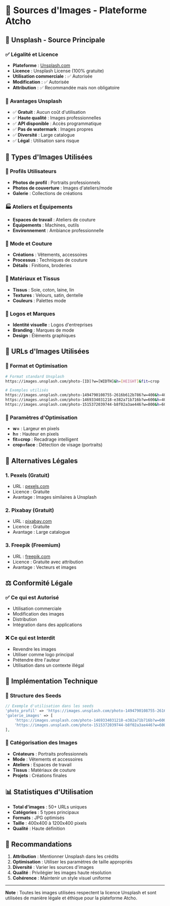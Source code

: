 # 🎨 Sources d'Images - Plateforme Atcho

## 📸 **Unsplash - Source Principale**

### ✅ **Légalité et Licence**
- **Plateforme** : [Unsplash.com](https://unsplash.com/)
- **Licence** : Unsplash License (100% gratuite)
- **Utilisation commerciale** : ✅ Autorisée
- **Modification** : ✅ Autorisée
- **Attribution** : ✅ Recommandée mais non obligatoire

### 🎯 **Avantages Unsplash**
- ✅ **Gratuit** : Aucun coût d'utilisation
- ✅ **Haute qualité** : Images professionnelles
- ✅ **API disponible** : Accès programmatique
- ✅ **Pas de watermark** : Images propres
- ✅ **Diversité** : Large catalogue
- ✅ **Légal** : Utilisation sans risque

## 🎨 **Types d'Images Utilisées**

### 👥 **Profils Utilisateurs**
- **Photos de profil** : Portraits professionnels
- **Photos de couverture** : Images d'ateliers/mode
- **Galerie** : Collections de créations

### 🏭 **Ateliers et Équipements**
- **Espaces de travail** : Ateliers de couture
- **Équipements** : Machines, outils
- **Environnement** : Ambiance professionnelle

### 👗 **Mode et Couture**
- **Créations** : Vêtements, accessoires
- **Processus** : Techniques de couture
- **Détails** : Finitions, broderies

### 🧵 **Matériaux et Tissus**
- **Tissus** : Soie, coton, laine, lin
- **Textures** : Velours, satin, dentelle
- **Couleurs** : Palettes mode

### 🏢 **Logos et Marques**
- **Identité visuelle** : Logos d'entreprises
- **Branding** : Marques de mode
- **Design** : Éléments graphiques

## 🔗 **URLs d'Images Utilisées**

### 📱 **Format et Optimisation**
```bash
# Format standard Unsplash
https://images.unsplash.com/photo-[ID]?w=[WIDTH]&h=[HEIGHT]&fit=crop

# Exemples utilisés
https://images.unsplash.com/photo-1494790108755-2616b612b786?w=400&h=400&fit=crop&crop=face
https://images.unsplash.com/photo-1469334031218-e382a71b716b?w=600&h=400&fit=crop
https://images.unsplash.com/photo-1515372039744-b8f02a3ae446?w=800&h=600&fit=crop
```

### 🎯 **Paramètres d'Optimisation**
- **w=** : Largeur en pixels
- **h=** : Hauteur en pixels  
- **fit=crop** : Recadrage intelligent
- **crop=face** : Détection de visage (portraits)

## 🚀 **Alternatives Légales**

### 1. **Pexels** (Gratuit)
- URL : [pexels.com](https://www.pexels.com/)
- Licence : Gratuite
- Avantage : Images similaires à Unsplash

### 2. **Pixabay** (Gratuit)
- URL : [pixabay.com](https://pixabay.com/)
- Licence : Gratuite
- Avantage : Large catalogue

### 3. **Freepik** (Freemium)
- URL : [freepik.com](https://www.freepik.com/)
- Licence : Gratuite avec attribution
- Avantage : Vecteurs et images

## ⚖️ **Conformité Légale**

### ✅ **Ce qui est Autorisé**
- Utilisation commerciale
- Modification des images
- Distribution
- Intégration dans des applications

### ❌ **Ce qui est Interdit**
- Revendre les images
- Utiliser comme logo principal
- Prétendre être l'auteur
- Utilisation dans un contexte illégal

## 🔧 **Implémentation Technique**

### 📁 **Structure des Seeds**
```php
// Exemple d'utilisation dans les seeds
'photo_profil' => 'https://images.unsplash.com/photo-1494790108755-2616b612b786?w=400&h=400&fit=crop&crop=face',
'galerie_images' => [
    'https://images.unsplash.com/photo-1469334031218-e382a71b716b?w=600&h=400&fit=crop',
    'https://images.unsplash.com/photo-1515372039744-b8f02a3ae446?w=600&h=400&fit=crop',
],
```

### 🎨 **Catégorisation des Images**
- **Créateurs** : Portraits professionnels
- **Mode** : Vêtements et accessoires
- **Ateliers** : Espaces de travail
- **Tissus** : Matériaux de couture
- **Projets** : Créations finales

## 📊 **Statistiques d'Utilisation**

- **Total d'images** : 50+ URLs uniques
- **Catégories** : 5 types principaux
- **Formats** : JPG optimisés
- **Taille** : 400x400 à 1200x400 pixels
- **Qualité** : Haute définition

## 🎯 **Recommandations**

1. **Attribution** : Mentionner Unsplash dans les crédits
2. **Optimisation** : Utiliser les paramètres de taille appropriés
3. **Diversité** : Varier les sources d'images
4. **Qualité** : Privilégier les images haute résolution
5. **Cohérence** : Maintenir un style visuel uniforme

---

**Note** : Toutes les images utilisées respectent la licence Unsplash et sont utilisées de manière légale et éthique pour la plateforme Atcho.


